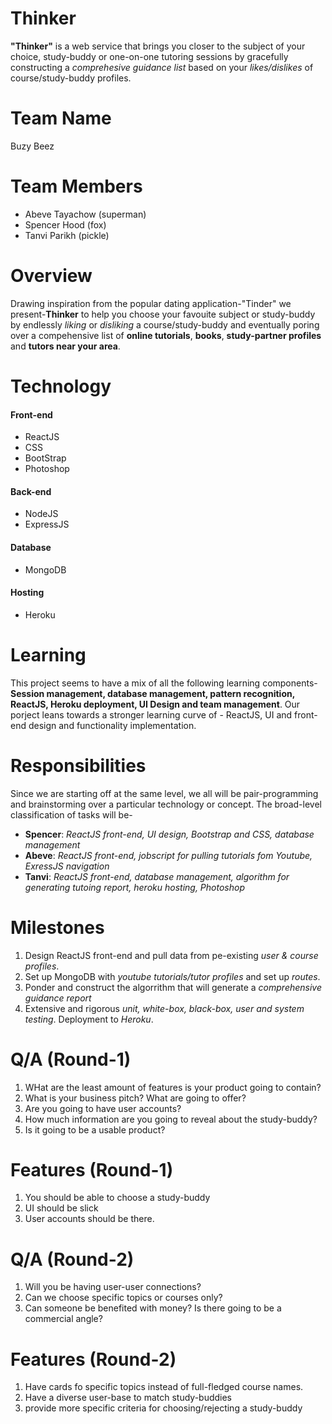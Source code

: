 # Thinker
**"Thinker"** is a web service that brings you closer to the subject of your choice, study-buddy or one-on-one tutoring sessions by gracefully constructing a *comprehesive guidance list* based on your *likes/dislikes* of course/study-buddy profiles. 

# Team Name
Buzy Beez

# Team Members
- Abeve Tayachow (superman)
- Spencer Hood  (fox)
- Tanvi Parikh  (pickle)

# Overview
Drawing inspiration from the popular dating application-"Tinder" we present-**Thinker** to help you choose your favouite subject or study-buddy by endlessly *liking* or *disliking* a course/study-buddy and eventually poring over a compehensive list of **online tutorials**, **books**, **study-partner profiles** and **tutors near your area**.

# Technology
#### Front-end
- ReactJS
- CSS
- BootStrap
- Photoshop

#### Back-end
- NodeJS
- ExpressJS

#### Database
- MongoDB

#### Hosting
- Heroku

# Learning
This project seems to have a mix of all the following learning components- 
**Session management, database management, pattern recognition, ReactJS, Heroku deployment, UI Design and team management**.
Our porject leans towards a stronger learning curve of - ReactJS, UI and front-end design and functionality implementation.

# Responsibilities
Since we are starting off at the same level, we all will be pair-programming and brainstorming over a particular technology or concept. The broad-level classification of tasks will be-
- **Spencer**: *ReactJS front-end, UI design, Bootstrap and CSS, database management*
- **Abeve**: *ReactJS front-end, jobscript for pulling tutorials fom Youtube, ExressJS navigation*
- **Tanvi**: *ReactJS front-end, database management, algorithm for generating tutoing report, heroku hosting, Photoshop*

# Milestones
1. Design ReactJS front-end and pull data from pe-existing *user & course profiles*.
2. Set up MongoDB with *youtube tutorials/tutor profiles* and set up *routes*.
3. Ponder and construct the algorrithm that will generate a *comprehensive guidance report* 
4. Extensive and rigorous *unit, white-box, black-box, user and system testing*. Deployment to *Heroku*.

# Q/A (Round-1)
1. WHat are the least amount of features is your product going to contain?
2. What is your business pitch? What are going to offer?
3. Are you going to have user accounts? 
4. How much information are you going to reveal about the study-buddy?
5. Is it going to be a usable product?

# Features (Round-1)
1. You should be able to choose a study-buddy
2. UI should be slick
3. User accounts should be there. 

# Q/A (Round-2) 
1. Will you be having user-user connections?
2. Can we choose specific topics or courses only?
3. Can someone be benefited with money? Is there going to be a commercial angle?

# Features (Round-2)
1. Have cards fo specific topics instead of full-fledged course names.
2. Have a diverse user-base to match study-buddies
3. provide more specific criteria for choosing/rejecting a study-buddy
